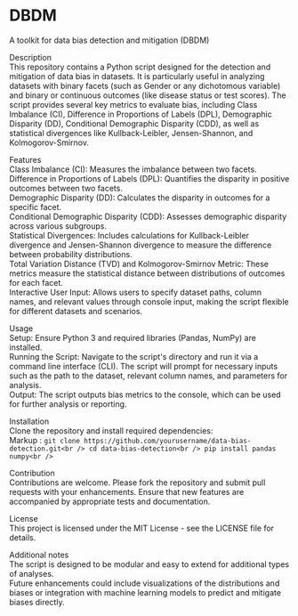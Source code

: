 # DBDM
A toolkit for data bias detection and mitigation (DBDM)

Description<br />
This repository contains a Python script designed for the detection and mitigation of data bias in datasets. It is particularly useful in analyzing datasets with binary facets (such as Gender or any dichotomous variable) and binary or continuous outcomes (like disease status or test scores). The script provides several key metrics to evaluate bias, including Class Imbalance (CI), Difference in Proportions of Labels (DPL), Demographic Disparity (DD), Conditional Demographic Disparity (CDD), as well as statistical divergences like Kullback-Leibler, Jensen-Shannon, and Kolmogorov-Smirnov.

Features<br />
Class Imbalance (CI): Measures the imbalance between two facets.<br />
Difference in Proportions of Labels (DPL): Quantifies the disparity in positive outcomes between two facets.<br />
Demographic Disparity (DD): Calculates the disparity in outcomes for a specific facet.<br />
Conditional Demographic Disparity (CDD): Assesses demographic disparity across various subgroups.<br />
Statistical Divergences: Includes calculations for Kullback-Leibler divergence and Jensen-Shannon divergence to measure the difference between probability distributions.<br />
Total Variation Distance (TVD) and Kolmogorov-Smirnov Metric: These metrics measure the statistical distance between distributions of outcomes for each facet.<br />
Interactive User Input: Allows users to specify dataset paths, column names, and relevant values through console input, making the script flexible for different datasets and scenarios.<br />

Usage<br />
Setup: Ensure Python 3 and required libraries (Pandas, NumPy) are installed.<br />
Running the Script: Navigate to the script's directory and run it via a command line interface (CLI). The script will prompt for necessary inputs such as the path to the dataset, relevant column names, and parameters for analysis.<br />
Output: The script outputs bias metrics to the console, which can be used for further analysis or reporting.<br />

Installation<br />
Clone the repository and install required dependencies:<br />
Markup :  `git clone https://github.com/yourusername/data-bias-detection.git<br />
cd data-bias-detection<br />
pip install pandas numpy<br />`


Contribution<br />
Contributions are welcome. Please fork the repository and submit pull requests with your enhancements. Ensure that new features are accompanied by appropriate tests and documentation.

License<br />
This project is licensed under the MIT License - see the LICENSE file for details.<br />

Additional notes<br />
The script is designed to be modular and easy to extend for additional types of analyses.<br />
Future enhancements could include visualizations of the distributions and biases or integration with machine learning models to predict and mitigate biases directly.<br />
